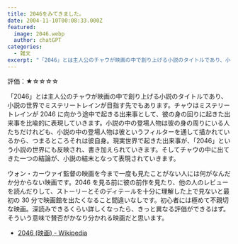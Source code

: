 ```yaml
---
title: 2046をみてきました。
date: 2004-11-10T00:08:33.000Z
featured:
  image: 2046.webp
  author: chatGPT
categories:
  - 雑文
excerpt: "「2046」とは主人公のチャウが映画の中で創り上げる小説のタイトルであり、小説の世界でミステリートレインが目指す先でもあります。チャウはミステリートレインが2046に向かう途中で起きる出来事として、彼の身の回りに起きた出来事を比喩的に表現していきます。小説の中の登場人物は彼の身の周りにいる人たちだけれども、小説の中の登場人物は彼というフィルターを通して描かれているから、つまるところそれは彼自身。現実世界で起きた出来事が、「2046」という小説の世界にも反映され、書き加えられていきます。そしてチャウの中に出てきた一つの結論が、小説の結末となって表現されていきます。"
---
```


評価：★☆☆☆☆

「2046」とは主人公のチャウが映画の中で創り上げる小説のタイトルであり、小説の世界でミステリートレインが目指す先でもあります。チャウはミステリートレインが 2046 に向かう途中で起きる出来事として、彼の身の回りに起きた出来事を比喩的に表現していきます。小説の中の登場人物は彼の身の周りにいる人たちだけれども、小説の中の登場人物は彼というフィルターを通して描かれているから、つまるところそれは彼自身。現実世界で起きた出来事が、「2046」という小説の世界にも反映され、書き加えられていきます。そしてチャウの中に出てきた一つの結論が、小説の結末となって表現されていきます。

ウォン・カーウァイ監督の映画を今まで一度も見たことがない人には何がなんだか分からない映画です。2046 を見る前に彼の前作を見たり、他の人のレビューを読んだりして、ストーリーとそのディテールを十分に理解した上で見ないと最初の 30 分で映画館を出たくなること間違いなしです。初心者には極めて不親切な映画。深読みできるくらい詳しくなったら、きっと異なる評価ができるはず。そういう意味で賛否がかなり分かれる映画だと思います。

- [2046 (映画) - Wikipedia](https://ja.wikipedia.org/wiki/2046_(%E6%98%A0%E7%94%BB))
